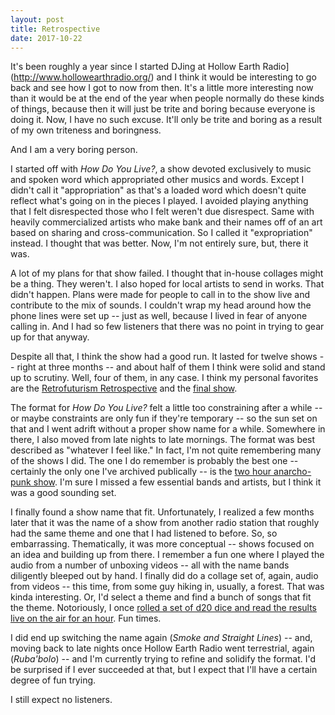 ```yaml
---
layout: post
title: Retrospective
date: 2017-10-22
---
```


It's been roughly a year since I started DJing at
Hollow Earth Radio](http://www.hollowearthradio.org/) and I think it would be
interesting to go back and see how I got to now from then. It's a little more
interesting now than it would be at the end of the year when people normally
do these kinds of things, because then it will just be trite and boring because
everyone is doing it. Now, I have no such excuse. It'll only be trite and boring
as a result of my own triteness and boringness.

And I am a very boring person.

I started off with *How Do You Live?*, a show devoted exclusively to music and
spoken word which appropriated other musics and words. Except I didn't call it
"appropriation" as that's a loaded word which doesn't quite reflect what's going
on in the pieces I played. I avoided playing anything that I felt disrespected
those who I felt weren't due disrespect. Same with heavily commercialized
artists who make bank and their names off of an art based on sharing and
cross-communication. So I called it "expropriation" instead. I thought that was
better. Now, I'm not entirely sure, but, there it was.

A lot of my plans for that show failed. I thought that in-house collages might
be a thing. They weren't. I also hoped for local artists to send in works. That
didn't happen. Plans were made for people to call in to the show live and
contribute to the mix of sounds. I couldn't wrap my head around how the phone
lines were set up -- just as well, because I lived in fear of anyone calling
in. And I had so few listeners that there was no point in trying to gear up for
that anyway.

Despite all that, I think the show had a good run. It lasted for twelve shows
-- right at three months -- and about half of them I think were solid and stand
up to scrutiny. Well, four of them, in any case. I think my personal favorites
are the [Retrofuturism Retrospective](https://www.mixcloud.com/djleterrassier/how-do-you-live-xi-copy-20170321/)
and the [final show](https://www.mixcloud.com/djleterrassier/how-do-you-live-xii-leave-the-capitol-20170328/).

The format for *How Do You Live?* felt a little too constraining after a while
-- or maybe constraints are only fun if they're temporary -- so the sun set on
that and I went adrift without a proper show name for a while. Somewhere in
there, I also moved from late nights to late mornings. The format was best
described as "whatever I feel like." In fact, I'm not quite remembering many of
the shows I did. The one I do remember is probably the best one -- certainly the
only one I've archived publically -- is the [two hour anarcho-punk show](https://www.mixcloud.com/djleterrassier/unnamed-interim-show-v-prisoners-of-pain-and-power-in-every-state-20170502/).
I'm sure I missed a few essential bands and artists, but I think it was a good
sounding set.

I finally found a show name that fit. Unfortunately, I realized a few months
later that it was the name of a show from another radio station that roughly
had the same theme and one that I had listened to before. So, so embarrassing.
Thematically, it was more conceptual -- shows focused on an idea and building up
from there. I remember a fun one where I played the audio from a number of
unboxing videos -- all with the name bands diligently bleeped out by hand. I
finally did do a collage set of, again, audio from videos -- this time, from
some guy hiking in, usually, a forest. That was kinda interesting. Or, I'd
select a theme and find a bunch of songs that fit the theme. Notoriously, I once
[rolled a set of d20 dice and read the results live on the air for an hour](https://www.mixcloud.com/djleterrassier/nothing-special-xi-the-ethics-of-possibiliy-demonstrated-by-means-of-probabilities-20170808/).
Fun times.

I did end up switching the name again (*Smoke and Straight Lines*) -- and,
moving back to late nights once
Hollow Earth Radio went terrestrial, again (*Ruba'bolo*) -- and I'm currently
trying to refine
and solidify the format. I'd be surprised if I ever succeeded at that, but I
expect that I'll have a certain degree of fun trying.

I still expect no listeners.
